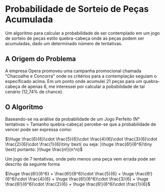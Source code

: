 # Probabilidade de Sorteio de Peças Acumulada

Um algoritmo para calcular a probabilidade de ser contemplado em um jogo de sorteio de peças estilo quebra-cabeça onde as peças podem ser acumuladas, dado um determinado número de tentativas. 

## A Origem do Problema

A empresa Opera promoveu uma campanha promocional chamada "Chacoalhe e Concorra" onde os critérios para a contemplação seguiam o especificado acima. Em um ponto onde acumulei 21 peças para um quebra-cabeça de apenas 6, me interessei por calcular a pobsbilidade de tal cenário (12,74% de chance).

## O Algoritmo

Baseando-se na análise da probabilidade de um Jogo Perfeito (N° tentativas = Tamanho quebra-cabeça) percebe-se que a probabilidade de vencer pode ser expressa como: 

$\Huge \frac{6}{6}\cdot \frac{5}{6}\cdot \frac{4}{6}\cdot \frac{3}{6}\cdot \frac{2}{6}\cdot \frac{1}{6}\tiny \text{ ou seja: }\huge \frac{6!}{6^6}\tiny \text{ portanto: }\huge \frac{n!}{n^n}\$

Um jogo de 7 tentativas, onde pelo menos uma peça vem errada pode ser descrito da seguinte forma

$\huge \frac{6!}{6^6} + \frac{6!}{6^6}\cdot \frac{5}{6} + \huge \frac{6!}{6^6}\cdot \frac{4}{6} + \huge \frac{6!}{6^6}\cdot \frac{3}{6} + \huge \frac{6!}{6^6}\cdot \frac{2}{6} + \huge \frac{6!}{6^6}\cdot \frac{1}{6}\$
 
